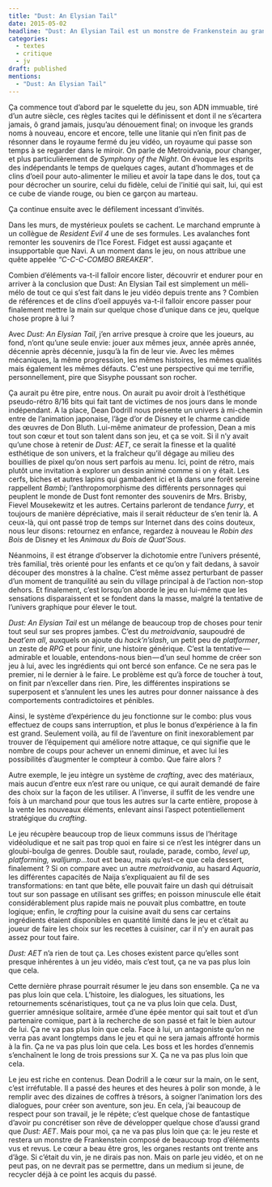 ```yaml
---
title: "Dust: An Elysian Tail"
date: 2015-05-02
headline: "Dust: An Elysian Tail est un monstre de Frankenstein au grand cœur."
categories:
  - textes
  - critique
  - jv
draft: published
mentions:
  - "Dust: An Elysian Tail"
---
```


<script>
  import AlerteVieux from '$lib/components/AlerteVieux.svelte'
</script>

<AlerteVieux/>

Ça commence tout d’abord par le squelette du jeu, son ADN immuable, tiré d’un autre siècle, ces règles tacites qui le définissent et dont il ne s’écartera jamais, ô grand jamais, jusqu’au dénouement final; on invoque les grands noms à nouveau, encore et encore, telle une litanie qui n’en finit pas de résonner dans le royaume fermé du jeu vidéo, un royaume qui passe son temps à se regarder dans le miroir. On parle de Metroidvania, pour changer, et plus particulièrement de _Symphony of the Night_. On évoque les esprits des indépendants le temps de quelques cages, autant d’hommages et de clins d’oeil pour auto-alimenter le milieu et avoir la tape dans le dos, tout ça pour décrocher un sourire, celui du fidèle, celui de l’initié qui sait, lui, qui est ce cube de viande rouge, ou bien ce garçon au marteau.

Ça continue ensuite avec le défilement incessant d’invités.

Dans les murs, de mystérieux poulets se cachent. Le marchand emprunte à un collègue de _Resident Evil 4_ une de ses formules. Les avalanches font remonter les souvenirs de l’Ice Forest. Fidget est aussi agaçante et insupportable que Navi. A un moment dans le jeu, on nous attribue une quête appelée _“C-C-C-COMBO BREAKER”_.

Combien d’éléments va-t-il falloir encore lister, découvrir et endurer pour en arriver à la conclusion que Dust: An Elysian Tail est simplement un méli-mélo de tout ce qui s’est fait dans le jeu vidéo depuis trente ans ? Combien de références et de clins d’oeil appuyés va-t-il falloir encore passer pour finalement mettre la main sur quelque chose d’unique dans ce jeu, quelque chose propre à lui ?

Avec _Dust: An Elysian Tail_, j’en arrive presque à croire que les joueurs, au fond, n’ont qu’une seule envie: jouer aux mêmes jeux, année après année, décennie après décennie, jusqu’à la fin de leur vie. Avec les mêmes mécaniques, la même progression, les mêmes histoires, les mêmes qualités mais également les mêmes défauts. C'est une perspective qui me terrifie, personnellement, pire que Sisyphe poussant son rocher.

Ça aurait pu être pire, entre nous. On aurait pu avoir droit à l’esthétique pseudo-rétro 8/16 bits qui fait tant de victimes de nos jours dans le monde indépendant. A la place, Dean Dodrill nous présente un univers à mi-chemin entre de l’animation japonaise, l’âge d’or de Disney et le charme candide des œuvres de Don Bluth. Lui-même animateur de profession, Dean a mis tout son cœur et tout son talent dans son jeu, et ça se voit. Si il n’y avait qu’une chose à retenir de _Dust: AET_, ce serait la finesse et la qualité esthétique de son univers, et la fraîcheur qu’il dégage au milieu des bouillies de pixel qu’on nous sert parfois au menu. Ici, point de rétro, mais plutôt une invitation à explorer un dessin animé comme si on y était. Les cerfs, biches et autres lapins qui gambadent ici et là dans une forêt sereine rappellent _Bambi_; l’anthropomorphisme des différents personnages qui peuplent le monde de Dust font remonter des souvenirs de Mrs. Brisby, Fievel Mousekewitz et les autres. Certains parleront de tendance _furry_, et toujours de manière dépréciative, mais il serait réducteur de s’en tenir là. A ceux-là, qui ont passé trop de temps sur Internet dans des coins douteux, nous leur disons: retournez en enfance, regardez à nouveau le _Robin des Bois_ de Disney et les _Animaux du Bois de Quat’Sous_.

Néanmoins, il est étrange d’observer la dichotomie entre l’univers présenté, très familial, très orienté pour les enfants et ce qu’on y fait dedans, à savoir découper des monstres à la chaîne. C’est même assez perturbant de passer d’un moment de tranquilité au sein du village principal à de l’action non-stop dehors. Et finalement, c’est lorsqu’on aborde le jeu en lui-même que les sensations disparaissent et se fondent dans la masse, malgré la tentative de l’univers graphique pour élever le tout.

_Dust: An Elysian Tail_ est un mélange de beaucoup trop de choses pour tenir tout seul sur ses propres jambes. C’est du _metroidvania_, saupoudré de _beat’em all_, auxquels on ajoute du _hack’n’slash_, un petit peu de _platformer_, un zeste de _RPG_ et pour finir, une histoire générique. C’est la tentative — admirable et louable, entendons-nous bien — d’un seul homme de créer son jeu à lui, avec les ingrédients qui ont bercé son enfance. Ce ne sera pas le premier, ni le dernier à le faire. Le problème est qu’à force de toucher à tout, on finit par n’exceller dans rien. Pire, les différentes inspirations se superposent et s’annulent les unes les autres pour donner naissance à des comportements contradictoires et pénibles.

Ainsi, le système d’expérience du jeu fonctionne sur le combo: plus vous effectuez de coups sans interruption, et plus le bonus d’expérience à la fin est grand. Seulement voilà, au fil de l’aventure on finit inexorablement par trouver de l’équipement qui améliore notre attaque, ce qui signifie que le nombre de coups pour achever un ennemi diminue, et avec lui les possibilités d’augmenter le compteur à combo. Que faire alors ?

Autre exemple, le jeu intègre un système de _crafting_, avec des matériaux, mais aucun d’entre eux n’est rare ou unique, ce qui aurait demandé de faire des choix sur la façon de les utiliser. A l’inverse, il suffit de les vendre une fois à un marchand pour que tous les autres sur la carte entière, propose à la vente les nouveaux éléments, enlevant ainsi l’aspect potentiellement stratégique du _crafting_.

Le jeu récupère beaucoup trop de lieux communs issus de l’héritage vidéoludique et ne sait pas trop quoi en faire si ce n’est les intégrer dans un gloubi-boulga de genres. Double saut, roulade, parade, combo, _level up, platforming, walljump_…tout est beau, mais qu’est-ce que cela dessert, finalement ? Si on compare avec un autre _metroidvania_, au hasard _Aquaria_, les différentes capacités de Naija s’expliquaient au fil de ses transformations: en tant que bête, elle pouvait faire un dash qui détruisait tout sur son passage en utilisant ses griffes; en poisson minuscule elle était considérablement plus rapide mais ne pouvait plus combattre, en toute logique; enfin, le _crafting_ pour la cuisine avait du sens car certains ingrédients étaient disponibles en quantité limité dans le jeu et c’était au joueur de faire les choix sur les recettes à cuisiner, car il n’y en aurait pas assez pour tout faire.

_Dust: AET_ n’a rien de tout ça. Les choses existent parce qu’elles sont presque inhérentes à un jeu vidéo, mais c’est tout, ça ne va pas plus loin que cela.

Cette dernière phrase pourrait résumer le jeu dans son ensemble. Ça ne va pas plus loin que cela. L’histoire, les dialogues, les situations, les retournements scénaristiques, tout ça ne va plus loin que cela. Dust, guerrier amnésique solitaire, armée d’une épée mentor qui sait tout et d’un partenaire comique, part à la recherche de son passé et fait le bien autour de lui. Ça ne va pas plus loin que cela. Face à lui, un antagoniste qu’on ne verra pas avant longtemps dans le jeu et qui ne sera jamais affronté hormis à la fin. Ça ne va pas plus loin que cela. Les boss et les hordes d’ennemis s’enchaînent le long de trois pressions sur X. Ça ne va pas plus loin que cela.

Le jeu est riche en contenus. Dean Dodrill a le cœur sur la main, on le sent, c’est irréfutable. Il a passé des heures et des heures à polir son monde, à le remplir avec des dizaines de coffres à trésors, à soigner l’animation lors des dialogues, pour créer son aventure, son jeu. En cela, j’ai beaucoup de respect pour son travail, je le répète; c’est quelque chose de fantastique d’avoir pu concrétiser son rêve de développer quelque chose d’aussi grand que *Dust: AET*. Mais pour moi, ça ne va pas plus loin que ça: le jeu reste et restera un monstre de Frankenstein composé de beaucoup trop d’éléments vus et revus. Le cœur a beau être gros, les organes restants ont trente ans d’âge. Si c’était du vin, je ne dirais pas non. Mais on parle jeu vidéo, et on ne peut pas, on ne devrait pas se permettre, dans un medium si jeune, de recycler déjà à ce point les acquis du passé.